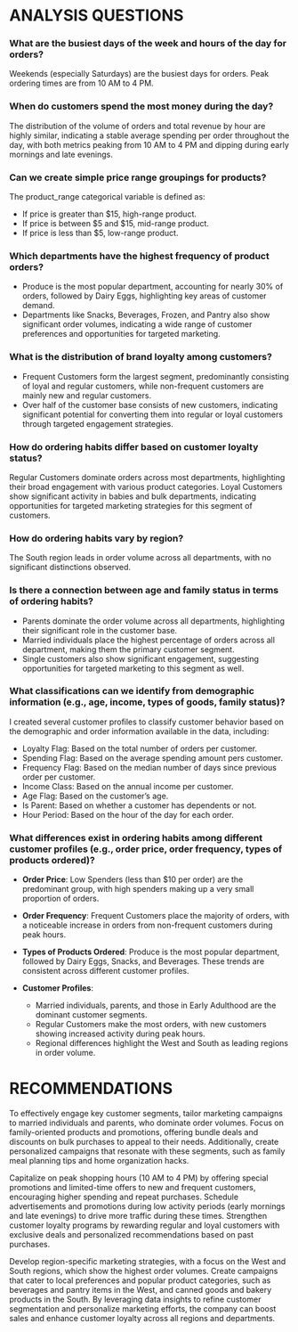# ANALYSIS QUESTIONS

### What are the busiest days of the week and hours of the day for orders?
Weekends (especially Saturdays) are the busiest days for orders. Peak ordering times are from 10 AM to 4 PM.

### When do customers spend the most money during the day?
The distribution of the volume of orders and total revenue by hour are highly similar, indicating a stable average spending per order throughout the day, with both metrics peaking from 10 AM to 4 PM and dipping during early mornings and late evenings.

### Can we create simple price range groupings for products?
The product_range categorical variable is defined as:

- If price is greater than $15, high-range product.
- If price is between $5 and $15, mid-range product.
- If price is less than $5, low-range product.

### Which departments have the highest frequency of product orders?
- Produce is the most popular department, accounting for nearly 30% of orders, followed by Dairy Eggs, highlighting key areas of customer demand.
- Departments like Snacks, Beverages, Frozen, and Pantry also show significant order volumes, indicating a wide range of customer preferences and opportunities for targeted marketing.

### What is the distribution of brand loyalty among customers?
- Frequent Customers form the largest segment, predominantly consisting of loyal and regular customers, while non-frequent customers are mainly new and regular customers.
- Over half of the customer base consists of new customers, indicating significant potential for converting them into regular or loyal customers through targeted engagement strategies.

### How do ordering habits differ based on customer loyalty status?
Regular Customers dominate orders across most departments, highlighting their broad engagement with various product categories. Loyal Customers show significant activity in babies and bulk departments, indicating opportunities for targeted marketing strategies for this segment of customers.

### How do ordering habits vary by region?
The South region leads in order volume across all departments, with no significant distinctions observed.

### Is there a connection between age and family status in terms of ordering habits?
- Parents dominate the order volume across all departments, highlighting their significant role in the customer base.
- Married individuals place the highest percentage of orders across all department, making them the primary customer segment.
- Single customers also show significant engagement, suggesting opportunities for targeted marketing to this segment as well.

### What classifications can we identify from demographic information (e.g., age, income, types of goods, family status)?
I created several customer profiles to classify customer behavior based on the demographic and order information available in the data, including:
- Loyalty Flag: Based on the total number of orders per customer.
- Spending Flag:  Based on the average spending amount pers customer.
- Frequency Flag: Based on the median number of days since previous order per customer.
- Income Class: Based on the annual income per customer.
- Age Flag: Based on the customer’s age.
- Is Parent: Based on whether a customer has dependents or not.
- Hour Period: Based on the hour of the day for each order.

### What differences exist in ordering habits among different customer profiles (e.g., order price, order frequency, types of products ordered)?
- **Order Price**: Low Spenders (less than $10 per order) are the predominant group, with high spenders making up a very small proportion of orders.
- **Order Frequency**: Frequent Customers place the majority of orders, with a noticeable increase in orders from non-frequent customers during peak hours.
- **Types of Products Ordered**: Produce is the most popular department, followed by Dairy Eggs, Snacks, and Beverages. These trends are consistent across different customer profiles.

- **Customer Profiles**:
    - Married individuals, parents, and those in Early Adulthood are the dominant customer segments.
    - Regular Customers make the most orders, with new customers showing increased activity during peak hours.
    - Regional differences highlight the West and South as leading regions in order volume.

# RECOMMENDATIONS

To effectively engage key customer segments, tailor marketing campaigns to married individuals and parents, who dominate order volumes. Focus on family-oriented products and promotions, offering bundle deals and discounts on bulk purchases to appeal to their needs. Additionally, create personalized campaigns that resonate with these segments, such as family meal planning tips and home organization hacks.

Capitalize on peak shopping hours (10 AM to 4 PM) by offering special promotions and limited-time offers to new and frequent customers, encouraging higher spending and repeat purchases. Schedule advertisements and promotions during low activity periods (early mornings and late evenings) to drive more traffic during these times. Strengthen customer loyalty programs by rewarding regular and loyal customers with exclusive deals and personalized recommendations based on past purchases.

Develop region-specific marketing strategies, with a focus on the West and South regions, which show the highest order volumes. Create campaigns that cater to local preferences and popular product categories, such as beverages and pantry items in the West, and canned goods and bakery products in the South. By leveraging data insights to refine customer segmentation and personalize marketing efforts, the company can boost sales and enhance customer loyalty across all regions and departments.
